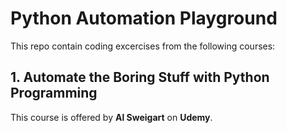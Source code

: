 # Python Automation Playground

This repo contain coding excercises from the following courses:
## 1. Automate the Boring Stuff with Python Programming

This course is offered by **Al Sweigart** on **Udemy**.
